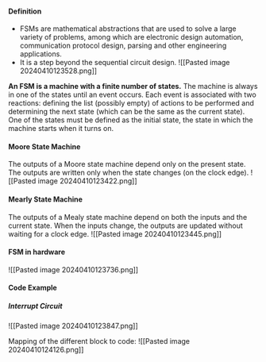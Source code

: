 #### Definition
* FSMs are mathematical abstractions that are used to solve a large variety of problems, among which are electronic design automation, communication protocol design, parsing and other engineering applications.
* It is a step beyond the sequential circuit design.
![[Pasted image 20240410123528.png]]

**An FSM is a machine with a finite number of states.** The machine is always in one of the states until an event occurs. Each event is associated with two reactions: defining the list (possibly empty) of actions to be performed and determining the next state (which can be the same as the current state). 
One of the states must be defined as the initial state, the state in which the machine starts when it turns on.

#### Moore State Machine
The outputs of a Moore state machine depend only on the present state. The outputs are written only when the state changes (on the clock edge).
![[Pasted image 20240410123422.png]]

#### Mearly State Machine
The outputs of a Mealy state machine depend on both the inputs and the current state. When the inputs change, the outputs are updated without waiting for a clock edge.
![[Pasted image 20240410123445.png]]

#### FSM in hardware
![[Pasted image 20240410123736.png]]

#### Code Example
##### Interrupt Circuit
![[Pasted image 20240410123847.png]]

Mapping of the different block to code:
![[Pasted image 20240410124126.png]]

